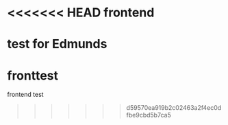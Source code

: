 <<<<<<< HEAD
frontend
=============
test for Edmunds
=======
fronttest
=========

frontend test
>>>>>>> d59570ea919b2c02463a2f4ec0dfbe9cbd5b7ca5
